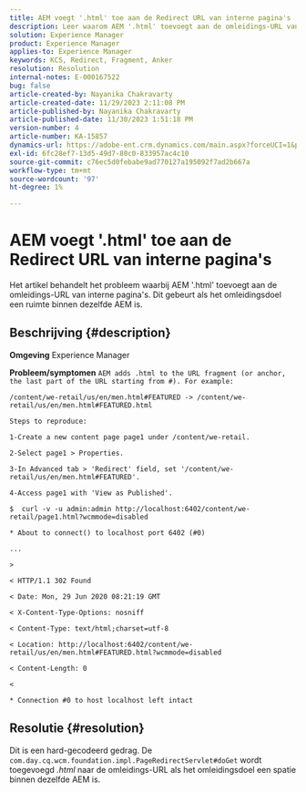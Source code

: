 ```yaml
---
title: AEM voegt '.html' toe aan de Redirect URL van interne pagina's
description: Leer waarom AEM '.html' toevoegt aan de omleidings-URL van interne pagina's
solution: Experience Manager
product: Experience Manager
applies-to: Experience Manager
keywords: KCS, Redirect, Fragment, Anker
resolution: Resolution
internal-notes: E-000167522
bug: false
article-created-by: Nayanika Chakravarty
article-created-date: 11/29/2023 2:11:08 PM
article-published-by: Nayanika Chakravarty
article-published-date: 11/30/2023 1:51:18 PM
version-number: 4
article-number: KA-15857
dynamics-url: https://adobe-ent.crm.dynamics.com/main.aspx?forceUCI=1&pagetype=entityrecord&etn=knowledgearticle&id=3507b822-c18e-ee11-8179-6045bd006b4b
exl-id: 6fc28ef7-13d5-49d7-80c0-833957ac4c10
source-git-commit: c76ec5d0febabe9ad770127a195092f7ad2b667a
workflow-type: tm+mt
source-wordcount: '97'
ht-degree: 1%

---
```


# AEM voegt &#39;.html&#39; toe aan de Redirect URL van interne pagina&#39;s


Het artikel behandelt het probleem waarbij AEM &#39;.html&#39; toevoegt aan de omleidings-URL van interne pagina&#39;s. Dit gebeurt als het omleidingsdoel een ruimte binnen dezelfde AEM is.

## Beschrijving {#description}


<b>Omgeving</b>
Experience Manager

<b>Probleem/symptomen</b>
`AEM adds .html to the URL fragment (or anchor, the last part of the URL starting from #). For example:`


```
/content/we-retail/us/en/men.html#FEATURED -> /content/we-retail/us/en/men.html#FEATURED.html

Steps to reproduce:
```



```
1-Create a new content page page1 under /content/we-retail.
```



```
2-Select page1 > Properties.
```



```
3-In Advanced tab > 'Redirect' field, set '/content/we-retail/us/en/men.html#FEATURED'.
```



```
4-Access page1 with 'View as Published'.
```



```
$  curl -v -u admin:admin http://localhost:6402/content/we-retail/page1.html?wcmmode=disabled
```



```
* About to connect() to localhost port 6402 (#0)
```



```
...
```



```
>
```



```
< HTTP/1.1 302 Found
```



```
< Date: Mon, 29 Jun 2020 08:21:19 GMT
```



```
< X-Content-Type-Options: nosniff
```



```
< Content-Type: text/html;charset=utf-8
```



```
< Location: http://localhost:6402/content/we-retail/us/en/men.html#FEATURED.html?wcmmode=disabled
```



```
< Content-Length: 0
```



```
<
```



```
* Connection #0 to host localhost left intact
```



## Resolutie {#resolution}


Dit is een hard-gecodeerd gedrag. De `com.day.cq.wcm.foundation.impl.PageRedirectServlet#doGet` wordt toegevoegd *.html* naar de omleidings-URL als het omleidingsdoel een spatie binnen dezelfde AEM is.
